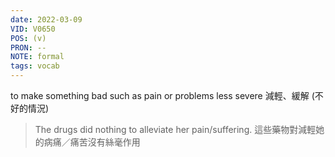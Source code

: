 ```yaml
---
date: 2022-03-09
VID: V0650
POS: (v)
PRON: --
NOTE: formal
tags: vocab
---
```


to make something bad such as pain or problems less severe  減輕、緩解 (不好的情況) 

>The drugs did nothing to alleviate her pain/suffering. 這些藥物對減輕她的病痛／痛苦沒有絲毫作用